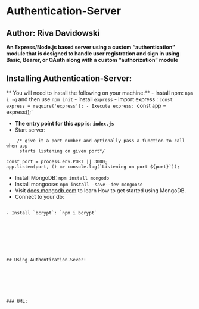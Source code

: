 # Authentication-Server

## Author: Riva Davidowski

**An Express/Node.js based server using a custom “authentication” module that is designed to handle user registration and sign in using Basic, Bearer, or OAuth along with a custom “authorization” module**

## Installing Authentication-Server:
** You will need to install the following on your machine:**
    -  Install npm: `npm i -g` and then use  `npm init`
    - install `express`
    - import express : `const express = require('express');
    - Execute express: `const app = express();`

- **The entry point for this app is: `index.js`**
- Start server:
```
    /* give it a port number and optionally pass a function to call when app
     starts listening on given port*/

const port = process.env.PORT || 3000;
app.listen(port, () => console.log(`Listening on port ${port}`));

```

- Install MongoDB: `npm install mongodb`
- Install mongoose: `npm install -save--dev mongoose`
- Visit [docs.mongodb.com](https://docs.mongodb.com/manual/tutorial/getting-started/) to learn How to get started using MongoDB.
- Connect to your db:

```

- Install `bcrypt`: `npm i bcrypt`








## Using Authentication-Sever:







### UML:



